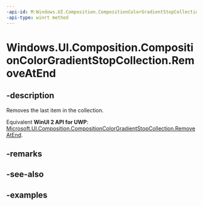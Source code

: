 ```yaml
---
-api-id: M:Windows.UI.Composition.CompositionColorGradientStopCollection.RemoveAtEnd
-api-type: winrt method
---
```


<!-- Method syntax.
public void CompositionColorGradientStopCollection.RemoveAtEnd()
-->

# Windows.UI.Composition.CompositionColorGradientStopCollection.RemoveAtEnd

## -description

Removes the last item in the collection.

Equivalent **WinUI 2 API for UWP**: [Microsoft.UI.Composition.CompositionColorGradientStopCollection.RemoveAtEnd](/windows/winui/api/microsoft.ui.composition.compositioncolorgradientstopcollection.removeatend).

## -remarks

## -see-also

## -examples

